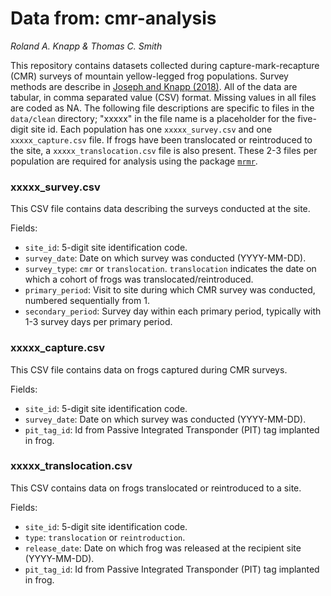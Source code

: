 # Data from: cmr-analysis

*Roland A. Knapp & Thomas C. Smith*

This repository contains datasets collected during capture-mark-recapture (CMR) surveys of mountain yellow-legged frog populations. 
Survey methods are describe in [Joseph and Knapp (2018)](https://doi.org/10.1002/ecs2.2499). 
All of the data are tabular, in comma separated value (CSV) format. 
Missing values in all files are coded as NA. 
The following file descriptions are specific to files in the `data/clean` directory; "xxxxx" in the file name is a placeholder for the five-digit site id. 
Each population has one `xxxxx_survey.csv` and one `xxxxx_capture.csv` file. 
If frogs have been translocated or reintroduced to the site, a `xxxxx_translocation.csv` file is also present. 
These 2-3 files per population are required for analysis using the package [`mrmr`](https://snarl1.github.io/mrmr/). 

### xxxxx_survey.csv

This CSV file contains data describing the surveys conducted at the site. 

Fields: 

- `site_id`: 5-digit site identification code.
- `survey_date`: Date on which survey was conducted (YYYY-MM-DD).
- `survey_type`: `cmr` or `translocation`. `translocation` indicates the date on which a cohort of frogs was translocated/reintroduced. 
- `primary_period`: Visit to site during which CMR survey was conducted, numbered sequentially from 1.
- `secondary_period`: Survey day within each primary period, typically with 1-3 survey days per primary period. 

### xxxxx_capture.csv

This CSV file contains data on frogs captured during CMR surveys.

Fields:

- `site_id`: 5-digit site identification code.
- `survey_date`: Date on which survey was conducted (YYYY-MM-DD).
- `pit_tag_id`: Id from Passive Integrated Transponder (PIT) tag implanted in frog. 

### xxxxx_translocation.csv

This CSV contains data on frogs translocated or reintroduced to a site. 

Fields:

- `site_id`: 5-digit site identification code.
- `type`: `translocation` or `reintroduction`. 
- `release_date`: Date on which frog was released at the recipient site (YYYY-MM-DD).
- `pit_tag_id`: Id from Passive Integrated Transponder (PIT) tag implanted in frog. 
